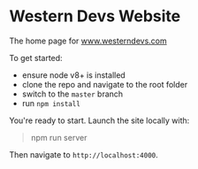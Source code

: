 # Western Devs Website

The home page for www.westerndevs.com

To get started:

- ensure node v8+ is installed
- clone the repo and navigate to the root folder
- switch to the `master` branch
- run `npm install`

You're ready to start. Launch the site locally with:

> npm run server

Then navigate to `http://localhost:4000`.
